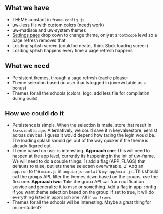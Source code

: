 ## What we have
+ THEME constant in `frame-config.js`
+ uw-<theme-name>.less file with custom colors (needs work)
+ uw-madison and uw-system themes
+ [Settings page](#/settings) drop down to change theme, only at `$rootScope` level so a page refresh removes that
+ Loading splash screen (could be neater, think Slack loading screen)
+ Loading splash happens every time a page refresh happens

## What we need
+ Persistent themes, through a page refresh (cache please)
+ Theme selection based on user that is logged in (overwritable as a bonus)
+ Themes for all the schools (colors, logo, add less file for compilation during build)

## How we could do it
+ Persistence is simple. When the selection is made, store that result in `$sessionStorage`. Alternatively, we could save it in keyvaluestore, persist across devices. I guess it would depend how taxing the login would be. The loading splash should get out of the way quicker if the theme is already figured out.
+ Theme based on user is interesting. **Approach one**: This will need to happen at the app level, currently its happening in the init of uw-frame. We will need to do a couple things: 1) add a flag (APP_FLAGS) that defaults to false, but lets theme selection overwritable. 2) Add an `app.run` to the `main.js` in `angularjs-portal`'s `my-app/main.js`. This should call the groups API, filter the themes down based on the groups, use the first one. **Approach two**: Take the group API call from notification service and generalize it to misc or something. Add a flag in app-config if you want theme selection based on the group. If set to true, it will do everything listed in approach one. All in `uw-frame`.
+ Themes for all the schools will be interesting. Maybe a great thing for mum-student?